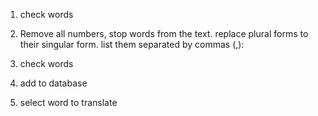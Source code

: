 1.  check words

2.  Remove all numbers, stop words from the text.
    replace plural forms to their singular form.
    list them separated by commas (,):

3.  check words

4.  add to database

5.  select word to translate